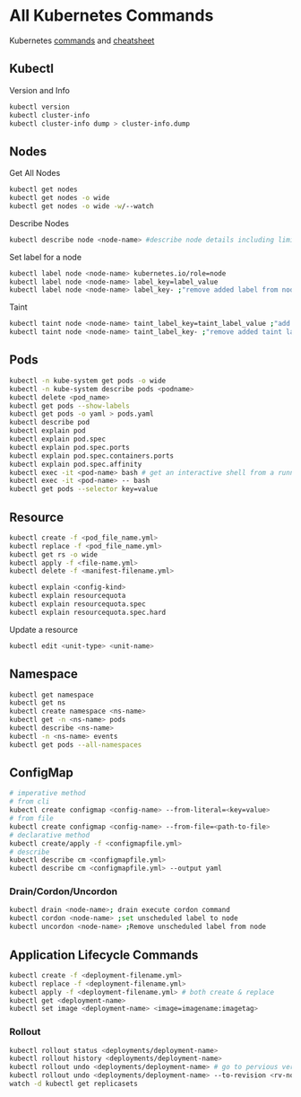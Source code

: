# All Kubernetes Commands

Kubernetes [commands] and [cheatsheet]

## Kubectl

Version and Info

```bash
kubectl version
kubectl cluster-info
kubectl cluster-info dump > cluster-info.dump
```

## Nodes

Get All Nodes

```bash
kubectl get nodes
kubectl get nodes -o wide
kubectl get nodes -o wide -w/--watch
```

Describe Nodes

```bash
kubectl describe node <node-name> #describe node details including limits
```

Set label for a node

```bash
kubectl label node <node-name> kubernetes.io/role=node
kubectl label node <node-name> label_key=label_value
kubectl label node <node-name> label_key- ;"remove added label from node"
```

Taint

```bash
kubectl taint node <node-name> taint_label_key=taint_label_value ;"add taint label to node"
kubectl taint node <node-name> taint_label_key- ;"remove added taint label to node"
```

## Pods

```bash
kubectl -n kube-system get pods -o wide
kubectl -n kube-system describe pods <podname>
kubectl delete <pod_name>
kubectl get pods --show-labels
kubectl get pods -o yaml > pods.yaml
kubectl describe pod
kubectl explain pod
kubectl explain pod.spec
kubectl explain pod.spec.ports
kubectl explain pod.spec.containers.ports
kubectl explain pod.spec.affinity
kubectl exec -it <pod-name> bash # get an interactive shell from a running pod
kubectl exec -it <pod-name> -- bash
kubectl get pods --selector key=value
```

## Resource

```bash
kubectl create -f <pod_file_name.yml>
kubectl replace -f <pod_file_name.yml>
kubectl get rs -o wide
kubectl apply -f <file-name.yml>
kubectl delete -f <manifest-filename.yml>

kubectl explain <config-kind>
kubectl explain resourcequota
kubectl explain resourcequota.spec
kubectl explain resourcequota.spec.hard
```

Update a resource

```bash
kubectl edit <unit-type> <unit-name>
```

## Namespace

```bash
kubectl get namespace
kubectl get ns
kubectl create namespace <ns-name>
kubectl get -n <ns-name> pods
kubectl describe <ns-name>
kubectl -n <ns-name> events
kubectl get pods --all-namespaces
```

## ConfigMap

```bash
# imperative method
# from cli
kubectl create configmap <config-name> --from-literal=<key=value>
# from file
kubectl create configmap <config-name> --from-file=<path-to-file>
# declarative method
kubectl create/apply -f <configmapfile.yml>
# describe
kubectl describe cm <configmapfile.yml>
kubectl describe cm <configmapfile.yml> --output yaml
```

### Drain/Cordon/Uncordon

```bash
kubectl drain <node-name>; drain execute cordon command
kubectl cordon <node-name> ;set unscheduled label to node
kubectl uncordon <node-name> ;Remove unscheduled label from node
```

## Application Lifecycle Commands

```bash
kubectl create -f <deployment-filename.yml>
kubectl replace -f <deployment-filename.yml>
kubectl apply -f <deployment-filename.yml> # both create & replace
kubectl get <deployment-name>
kubectl set image <deployment-name> <image=imagename:imagetag>
```

### Rollout

```bash
kubectl rollout status <deployments/deployment-name>
kubectl rollout history <deployments/deployment-name>
kubectl rollout undo <deployments/deployment-name> # go to pervious version
kubectl rollout undo <deployments/deployment-name> --to-revision <rv-no> # go to pervious version
watch -d kubectl get replicasets

```

<!-- links -->
[commands]: ../../assets/kuber/cheatsheet/cs-commands.jpg
[cheatsheet]: ../../assets/kuber/cheatsheet/cs-CheatSheet.jpg

